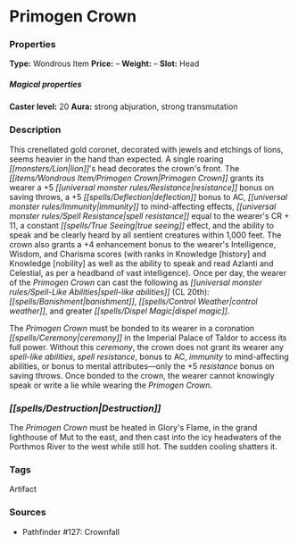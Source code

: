 ﻿---
Title: "Primogen Crown"
Type: "Wondrous Item"
Price: "–"
Weight: "–"
Slot: "Head"
Caster level: "20"
Aura: "strong abjuration, strong transmutation"
Description: |
  "This crenellated gold coronet, decorated with jewels and etchings of lions, seems heavier in the hand than expected. A single roaring lion's head decorates the crown's front. The _Primogen Crown_ grants its wearer a +5 resistance bonus on saving throws, a +5 deflection bonus to AC, immunity to mind-affecting effects, spell resistance equal to the wearer's CR + 11, a constant _true seeing_ effect, and the ability to speak and be clearly heard by all sentient creatures within 1,000 feet. The crown also grants a +4 enhancement bonus to the wearer's Intelligence, Wisdom, and Charisma scores (with ranks in Knowledge [history] and Knowledge [nobility] as well as the ability to speak and read Azlanti and Celestial, as per a _headband of vast intelligence_). Once per day, the wearer of the _Primogen Crown_ can cast the following as spell-like abilities (CL 20th): _banishment_, _control weather_, and _greater dispel magic_.
  The Primogen Crown must be bonded to its wearer in a coronation ceremony in the Imperial Palace of Taldor to access its full power. Without this ceremony, the crown does not grant its wearer any spell-like abilities, spell resistance, bonus to AC, immunity to mind-affecting abilities, or bonus to mental attributes—only the +5 resistance bonus on saving throws. Once bonded to the crown, the wearer cannot knowingly speak or write a lie while wearing the _Primogen Crown_."
Destruction: |
  "The _Primogen Crown_ must be heated in Glory's Flame, in the grand lighthouse of Mut to the east, and then cast into the icy headwaters of the Porthmos River to the west while still hot. The sudden cooling shatters it."
Sources: "['Pathfinder #127: Crownfall']"
---

# Primogen Crown

### Properties

**Type:** Wondrous Item **Price:** – **Weight:** – **Slot:** Head

##### Magical properties

**Caster level:** 20 **Aura:** strong abjuration, strong transmutation

### Description

This crenellated gold coronet, decorated with jewels and etchings of lions, seems heavier in the hand than expected. A single roaring _[[monsters/Lion|lion]]_'s head decorates the crown's front. The _[[items/Wondrous Item/Primogen Crown|Primogen Crown]]_ grants its wearer a +5 _[[universal monster rules/Resistance|resistance]]_ bonus on saving throws, a +5 _[[spells/Deflection|deflection]]_ bonus to AC, _[[universal monster rules/Immunity|immunity]]_ to mind-affecting effects, _[[universal monster rules/Spell Resistance|spell resistance]]_ equal to the wearer's CR + 11, a constant _[[spells/True Seeing|true seeing]]_ effect, and the ability to speak and be clearly heard by all sentient creatures within 1,000 feet. The crown also grants a +4 enhancement bonus to the wearer's Intelligence, Wisdom, and Charisma scores (with ranks in Knowledge [history] and Knowledge [nobility] as well as the ability to speak and read Azlanti and Celestial, as per a headband of vast intelligence). Once per day, the wearer of the _Primogen Crown_ can cast the following as _[[universal monster rules/Spell-Like Abilities|spell-like abilities]]_ (CL 20th): _[[spells/Banishment|banishment]]_, _[[spells/Control Weather|control weather]]_, and greater _[[spells/Dispel Magic|dispel magic]]_.

The _Primogen Crown_ must be bonded to its wearer in a coronation _[[spells/Ceremony|ceremony]]_ in the Imperial Palace of Taldor to access its full power. Without this _ceremony_, the crown does not grant its wearer any _spell-like abilities_, _spell resistance_, bonus to AC, _immunity_ to mind-affecting abilities, or bonus to mental attributes—only the +5 _resistance_ bonus on saving throws. Once bonded to the crown, the wearer cannot knowingly speak or write a lie while wearing the _Primogen Crown_.

### _[[spells/Destruction|Destruction]]_

The _Primogen Crown_ must be heated in Glory's Flame, in the grand lighthouse of Mut to the east, and then cast into the icy headwaters of the Porthmos River to the west while still hot. The sudden cooling shatters it.

### Tags

Artifact

### Sources

* Pathfinder #127: Crownfall